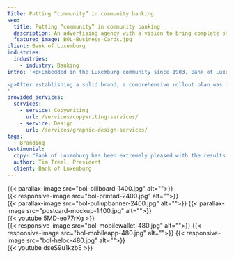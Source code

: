 ```yaml
---
Title: Putting “community” in community banking
seo:
  title: Putting “community” in community banking
  description: An advertising agency with a vision to bring complete strategic development and creative execution capabilities into one roll-up-your-sleeves, hard-working kind of ad agency.
  featured_image: BOL-Business-Cards.jpg
client: Bank of Luxemburg
industries:
  industries:
    - industry: Banking
intro: '<p>Embedded in the Luxemburg community since 1903, Bank of Luxemburg knew their nearly 70-year-old brand needed a drastic update in order to grow. They also knew maintaining their community roots and relationship-based approach would be paramount to success. While considering both objectives, the Insight team reimagined Bank of Luxemburg’s brand beginning with a vibrant orange logo and tagline “Your Life. Your Community. Your Bank.” Additional brand attributes such as voice, colors, typography and even illustrated fictional spokespeople were carefully crafted to support the overall look and feel.</p>

<p>After establishing a solid brand, a comprehensive rollout plan was developed and quickly put into action. The new brand came to life externally on TV, radio (with a custom jingle), billboards, print ads and outdoor signage. Internally, the brand was introduced on employee apparel, lobby signage, office materials and even custom wallpaper! To ensure a smooth transition for Bank of Luxemburg’s many long-term customers, Insight led a multi-touchpoint campaign (postcards, letters and social media posts) that not only communicated the change but also generated excitement for the future of the bank and its communities.</p>
'
provided_services:
  services:
    - service: Copywriting
      url: /services/copywriting-services/
    - service: Design
      url: /services/graphic-design-services/
tags:
  - Branding
testimonial: 
  copy: "Bank of Luxemburg has been extremely pleased with the results of the rebranding initiative ... I believe that Insight Creative was instrumental in the success of this project. They guided our rebranding team and made sure that it was delivered on time, within budget and answered any of our questions along the way. They were able to come up with a marketing plan that captured the essence of our bank and was very well received by our community and customers. Above all, they made the overall process very easy for me, the bank president, which allowed me to concentrate on other aspects of the bank’s strategic plan."
  author: Tim Treml, President
  client: Bank of Luxemburg
---
```


<div class="wrapper-md">
<div class="flex-grid">
{{< parallax-image src="bol-billboard-1400.jpg" alt="">}}
</div>
<div class="flex-grid">
{{< responsive-image src="bol-printad-2400.jpg" alt="">}}
</div>
<div class="flex-grid">
{{< parallax-image src="bol-pullupbanner-2400.jpg" alt="">}}
{{< parallax-image src="postcard-mockup-1400.jpg" alt="">}}
</div>
{{< youtube 5MD-eo77rKg >}}
<div class="flex-grid">
{{< responsive-image src="bol-mobilewallet-480.jpg" alt="">}}
{{< responsive-image src="bol-mobileapp-480.jpg" alt="">}}
{{< responsive-image src="bol-heloc-480.jpg" alt="">}}
</div>
{{< youtube dseS9u1kzbE >}}
</div>
